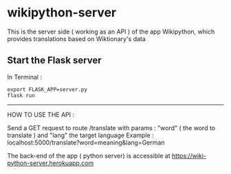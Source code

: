 # wikipython-server
This is the server side ( working as an API ) of the app Wikipython, which provides translations based on Wiktionary's data

## Start the Flask server 
In Terminal : 
```
export FLASK_APP=server.py
flask run
```
--- 
HOW TO USE THE API : 

Send a GET request to route /translate with params : "word" ( the word to translate ) and "lang" the target language
Example : localhost:5000/translate?word=meaning&lang=German

The back-end of the app ( python server) is accessible at https://wiki-python-server.herokuapp.com
